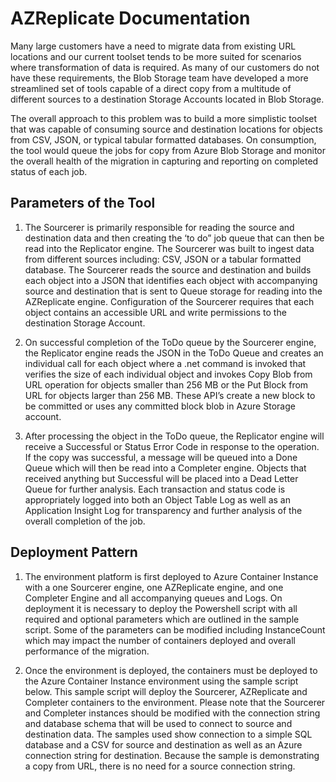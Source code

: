 # AZReplicate Documentation

Many large customers have a need to migrate data from existing URL locations and our current toolset tends to be more suited for scenarios where transformation of data is required.  As many of our customers do not have these requirements, the Blob Storage team have developed a more streamlined set of tools capable of a direct copy from a multitude of different sources to a destination Storage Accounts located in Blob Storage.  

The overall approach to this problem was to build a more simplistic toolset that was capable of consuming source and destination locations for objects from CSV, JSON, or typical tabular formatted databases.  On consumption, the tool would queue the jobs for copy from Azure Blob Storage and monitor the overall health of the migration in capturing and reporting on completed status of each job.

## Parameters of the Tool

1. The Sourcerer is primarily responsible for reading the source and destination data and then creating the ‘to do” job queue that can then be read into the Replicator engine.  The Sourcerer was built to ingest data from different sources including: CSV, JSON or a tabular formatted database.  The Sourcerer reads the source and destination and builds each object into a JSON that identifies each object with accompanying source and destination that is sent to Queue storage for reading into the AZReplicate engine.  Configuration of the Sourcerer requires that each object contains an accessible URL and write permissions to the destination Storage Account.

2. On successful completion of the ToDo queue by the Sourcerer engine, the Replicator engine reads the JSON in the ToDo Queue and creates an individual call for each object where a .net command is invoked that verifies the size of each individual object and invokes Copy Blob from URL operation for objects smaller than 256 MB or the Put Block from URL for objects larger than 256 MB.  These API’s create a new block to be committed or uses any committed block blob in Azure Storage account.

3. After processing the object in the ToDo queue, the Replicator engine will receive a Successful or Status Error Code in response to the operation.  If the copy was successful, a message will be queued into a Done Queue which will then be read into a Completer engine.  Objects that received anything but Successful will be placed into a Dead Letter Queue for further analysis.  Each transaction and status code is appropriately logged into both an Object Table Log as well as an Application Insight Log for transparency and further analysis of the overall completion of the job.

## Deployment Pattern

1. The environment platform is first deployed to Azure Container Instance with a one Sourcerer engine, one AZReplicate engine, and one Completer Engine and all accompanying queues and Logs.  On deployment it is necessary to deploy the Powershell script with all required and optional parameters which are outlined in the sample script.  Some of the parameters can be modified including InstanceCount which may impact the number of containers deployed and overall performance of the migration.

2. Once the environment is deployed, the containers must be deployed to the Azure Container Instance environment using the sample script below.  This sample script will deploy the Sourcerer, AZReplicate and Completer containers to the environment.  Please note that the Sourcerer and Completer instances should be modified with the connection string and database schema that will be used to connect to source and destination data.  The samples used show connection to a simple SQL database and a CSV for source and destination as well as an Azure connection string for destination.  Because the sample is demonstrating a copy from URL, there is no need for a source connection string.  
